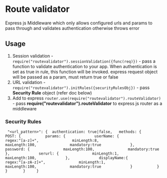 # Route validator
Express js Middleware which only allows configured urls and params to pass through and validates authentication otherwise throws error

## Usage
1. Session validation - `require("routevalidator").sessionValidation({func(req)})` - pass a function to validate authentication to your app. When authentication is set as true in rule, this function will be invoked. express request object will be passed as a param, must return true or false
2. URL validation - `require("routevalidator").initRules({securityRulesObj})` - pass **Security Rule** object (refer doc below)
3. Add to express `router.use(require("routevalidator").routeValidator)` - pass **require("routevalidator").routeValidator** to express js router as a middleware

### Security Rules
` "<url_pattern>": { 
      authentication: true|false,  
           methods: {     
               POST: {           params: {             userName: {               regex:"[a-z]+",               minLength:8,               maxLength:100,               mandatory:true             },             password: {               maxLength:100,               mandatory:true             },             serurl: {               minLength:1,               maxLength:100,             },             displayName:{               regex:"[a-zA-z]+",               minLength:1,               maxLength:100,               mandatory:true             }           }         }       }     }`
